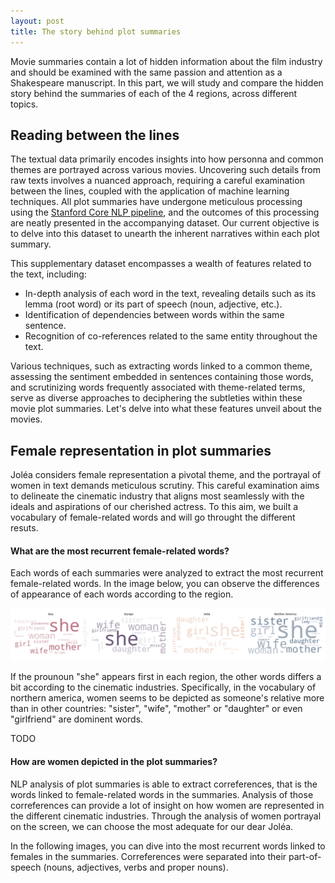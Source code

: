 ```yaml
---
layout: post
title: The story behind plot summaries
---
```


Movie summaries contain a lot of hidden information about the film industry and should be examined with the same passion and attention as a Shakespeare manuscript. 
In this part, we will study and compare the hidden story behind the summaries of each of the 4 regions, across different topics.

## Reading between the lines

The textual data primarily encodes insights into how personna and common themes are portrayed across various movies. Uncovering such details from raw texts involves a nuanced approach, requiring a careful examination between the lines, coupled with the application of machine learning techniques. All plot summaries have undergone meticulous processing using the [Stanford Core NLP pipeline](https://stanfordnlp.github.io/CoreNLP/pipeline.html), and the outcomes of this processing are neatly presented in the accompanying dataset. Our current objective is to delve into this dataset to unearth the inherent narratives within each plot summary.

This supplementary dataset encompasses a wealth of features related to the text, including:
- In-depth analysis of each word in the text, revealing details such as its lemma (root word) or its part of speech (noun, adjective, etc.).
- Identification of dependencies between words within the same sentence.
- Recognition of co-references related to the same entity throughout the text.

Various techniques, such as extracting words linked to a common theme, assessing the sentiment embedded in sentences containing those words, and scrutinizing words frequently associated with theme-related terms, serve as diverse approaches to deciphering the subtleties within these movie plot summaries. Let's delve into what these features unveil about the movies.

## Female representation in plot summaries

Joléa considers female representation a pivotal theme, and the portrayal of women in text demands meticulous scrutiny. This careful examination aims to delineate the cinematic industry that aligns most seamlessly with the ideals and aspirations of our cherished actress. To this aim, we built a vocabulary of female-related words and will go throught the different resuts.


#### What are the most recurrent female-related words?

Each words of each summaries were analyzed to extract the most recurrent female-related words. In the image below, you can observe the differences of appearance of each words according to the region.

![tokens](plots/tokens_wordcloud.png)

If the prounoun "she" appears first in each region, the other words differs a bit according to the cinematic industries. Specifically, in the vocabulary of northern america, women seems to be depicted as someone's relative more than in other countries: "sister", "wife", "mother" or "daughter" or even "girlfriend" are dominent words. 

TODO


#### How are women depicted in the plot summaries?

NLP analysis of plot summaries is able to extract correferences, that is the words linked to female-related words in the summaries. Analysis of those correferences can provide a lot of insight on how women are represented in the different cinematic industries. Through the analysis of women portrayal on the screen, we can choose the most adequate for our dear Joléa.

In the following images, you can dive into the most recurrent words linked to females in the summaries. Correferences were separated into their part-of-speech (nouns, adjectives, verbs and proper nouns).

<html lang="en">
<head>
    <meta charset="UTF-8">
    <meta name="viewport" content="width=device-width, initial-scale=1.0">
    <title>Interactive Image Selector</title>
    <style>
        #imageContainer {
            text-align: center;
            margin-top: 20px;
        }

        #imageSelector {
            border-radius: 8px;
            padding: 8px;
            border: 1px solid #ccc;
            font-size: 16px; 
            margin-bottom: 20px;
        }

        .hidden {
            display: none;
        }

        .caption {
            margin-top: 10px;
            font-style: italic;
        }
    </style>
</head>
<body>

<div id="imageContainer">
    <label for="imageSelector">Part of speech: </label>
    <select id="imageSelector" onchange="showSelectedImage()">
        <option value="NOUN">Nouns</option>
        <option value="ADJ">Adjectives</option>
        <option value="VERB">Verbs</option>
        <option value="PROPN">Proper nouns</option>
    </select>

    <img id="NOUN" class="to-be-hidden" src="plots/NOUN_correferences_wordcloud.png" alt="Image 1">
    <div id="NOUNCaption" class="caption to-be-hidden">
        The noteworthy observation drawn from these reference plots is the prevalence of the term "husband" in the initial three regions, seemingly implying that women should be defined by their marital status. Another significant term is "home," ranking first in Asia and Europe, suggesting the perception of women as an integral part of domestic life. Notably, the term "kitchen" is discernible in Europe, reinforcing the persistent stereotype about women. <br>
        Delving into Joléa's values, we discern words like "leader" in Asia or "fighter" in India, aligning with the strong character of our actress.
    </div>

    <img id="ADJ" class="to-be-hidden hidden" src="plots/ADJ_correferences_wordcloud.png" alt="Image 2">
    <div id="ADJCaption" class="caption hidden to-be-hidden">
        Examining adjectival references reveals predominantly age-related, class-related, and emotion-related descriptors used to characterize women.
        Particularly, young women appear dominant in Asia and India, whereas middle-aged women take precedence in Europe and Northern America. <br>
        Women seem to be portrayed as strong and independent in Asia, as indicated by terms such as "successful," "battlefield," "anti-communist," and "criminal," portraying them not just as homemakers but as individuals fighting for their values. Joléa would appreciate this apparent strength. <br>
        Conversely, prevalent adjectives in Europe concerning women include "dead," "sick," "pet," "servitude," and even "suspicious." The same holds for Northern America with terms like "dead," "unobserved," "fanatical," "pregnant," and "useless."
        What actress would want to represent an industry casting women in such a degrading light? Certainly not Joléa.
    </div>

    <img id="VERB" class="to-be-hidden hidden" src="plots/VERB_correferences_wordcloud.png" alt="Image 3">
    <div id="VERBCaption" class="caption hidden to-be-hidden">
        Once again, Asia positions women in significant values-driven roles, with words like "participate," "escape," "happens," "want," and "hide-and-seek," portraying women as masters of their own destiny. <br>
        In contrast, India seems to depict women primarily as "housemaids" and "governesses," roles that do not align with Joléa's interests.
    </div>

    <img id="PROPN" class="to-be-hidden hidden" src="plots/PROPN_correferences_wordcloud.png" alt="Image 4">
    <div id="PROPNCaption" class="caption hidden to-be-hidden">
        Analyzing proper nouns related to females in summaries is intriguing as it allows us to determine if women are consistently linked to male characters. Across all regions, the prominent nouns include "father," "son," "ex-wife," "brother," and even "lover," all of which establish connections between women and men.
        
    </div>
</div>

<script>

    function showSelectedImage() {
        // Hide all images and captions
        var elements = document.querySelectorAll('.to-be-hidden');
        elements.forEach(function (element) {
            element.classList.add('hidden');
        });

        // Show the selected image and caption
        var selectedImageId = document.getElementById('imageSelector').value;
        var selectedImage = document.getElementById(selectedImageId);
        var selectedCaption = document.getElementById(selectedImageId + 'Caption');
        
        if (selectedImage && selectedCaption) {
            selectedImage.classList.remove('hidden');
            selectedCaption.classList.remove('hidden');
        }
    }
</script>

</body>
</html>

<br><br>
In conclusion, the analysis of various linguistic elements across different regions reveals distinct patterns in the portrayal of women. In terms of nouns, the prevalence of terms like "husband" and "home" in Asia and Europe suggests a perception of women tethered to traditional domestic roles. Adjectives further accentuate regional differences, with Asia portraying women as strong and independent, while Europe and Northern America tend to use more negative descriptors. The verbs employed in the narratives reinforce these distinctions, with Asia emphasizing women's agency and control over their destinies, while India associates them with more traditional roles.

Joléa's values, as reflected in the adjectives and verbs associated with her, align with the portrayal of strong, independent women, particularly in the Asian context. The discrepancies in proper nouns across regions, consistently linking women to male figures, highlight a pervasive theme of women being defined in relation to men.

In essence, the linguistic analysis underscores a nuanced and varied representation of women across different cultural contexts, shedding light on prevailing stereotypes, societal expectations, and the evolving roles of women in these regions. The distinct linguistic nuances also prompt reflection on the potential impact of these portrayals on societal perceptions and, in turn, influence on cinematic and cultural narratives.


#### How sentences containing female-related words are perceived?

Sentiment analysis allows to get the general tone of sentences. We applied it on sentences containing words related to female.


![sentiment](plots/sentiment_scores.png)

If the vast majority of sentences show a neutral sentiment towards female, the second category to dominates is the negative sentiment, as if women were depicted neutraly or negatively in majority. The regions showing the biggest proportion of positive sentiment is India, followed by Europe. 



